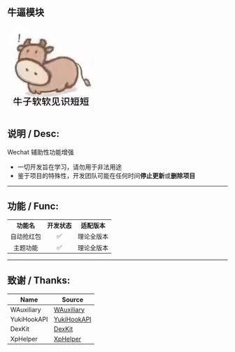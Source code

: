 ## 牛逼模块
  <img src="./icon.png" alt="socialify"/>

## 说明 / Desc:

Wechat 辅助性功能增强

- 一切开发旨在学习，请勿用于非法用途
- 鉴于项目的特殊性，开发团队可能在任何时间**停止更新**或**删除项目**

---

## 功能 / Func:

<table>
    <tr>
        <td align="center"><b>功能名</b></td>
        <td align="center"><b>开发状态</b></td>
        <td align="center"><b>适配版本</b></td>
    </tr>
    <tr>
        <td align="center">自动抢红包</td>
        <td align="center">✅</td>
        <td align="center">理论全版本</td>
    </tr>
      <tr>
        <td align="center">主题功能</td>
        <td align="center">✅</td>
        <td align="center">理论全版本</td>
    </tr>
  
</table>

---

## 致谢 / Thanks:

| Name        | Source                                                    |
| ----------- | --------------------------------------------------------- |
| WAuxiliary | [WAuxiliary](https://github.com/HdShare/WAuxiliary_Public) |
| YukiHookAPI | [YukiHookAPI](https://github.com/HighCapable/YukiHookAPI) |
| DexKit      | [DexKit](https://github.com/LuckyPray/DexKit)             |
| XpHelper    | [XpHelper](https://github.com/suzhelan/XPHelper)        |
